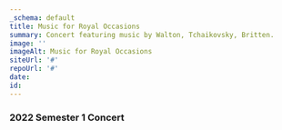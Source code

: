 ```yaml
---
_schema: default
title: Music for Royal Occasions
summary: Concert featuring music by Walton, Tchaikovsky, Britten.
image: ''
imageAlt: Music for Royal Occasions
siteUrl: '#'
repoUrl: '#'
date:
id:
---
```

### 2022 Semester 1 Concert 
